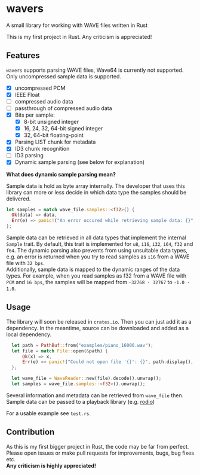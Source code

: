 # wavers
A small library for working with WAVE files written in Rust

This is my first project in Rust. Any criticism is appreciated!

## Features

`wavers` supports parsing WAVE files, Wave64 is currently not supported.   
Only uncompressed sample data is supported.

- [x] uncompressed PCM 
- [x] IEEE Float
- [ ] compressed audio data
- [ ] passthrough of compressed audio data
- [x] Bits per sample:
  - [x] 8-bit unsigned integer
  - [x] 16, 24, 32, 64-bit signed integer
  - [x] 32, 64-bit floating-point
- [x] Parsing LIST chunk for metadata
- [x] ID3 chunk recognition
- [ ] ID3 parsing
- [x] Dynamic sample parsing (see below for explanation)

**What does dynamic sample parsing mean?**

Sample data is hold as byte array internally. The developer that uses this library can more or less decide in which data type the samples should be delivered.
```rust
let samples = match wave_file.samples::<f32>() {
  Ok(data) => data,
  Err(e) => panic!("An error occured while retrieving sample data: {}", e)
};
```
Sample data can be retrieved in all data types that implement the internal `Sample` trait. By default, this trait is implemented for `u8`, `i16`, `i32`, `i64`, `f32` and `f64`. The dynamic parsing also prevents from using unsuitable data types, e.g. an error is returned when you try to read samples as `i16` from a WAVE file with `32 bps`.   
Additionally, sample data is mapped to the dynamic ranges of the data types. For example, when you read samples as f32 from a WAVE file with `PCM` and `16 bps`, the samples will be mapped from `-32768 - 32767` to `-1.0 - 1.0`. 

## Usage

The library will soon be released in `crates.io`. Then you can just add it as a dependency. In the meantime, source can be downloaded and added as a local dependency.

```rust
  let path = PathBuf::from("examples/piano_16000.wav");
  let file = match File::open(&path) {
      Ok(x) => x,
      Err(e) => panic!("Could not open file '{}': {}", path.display(), e),
  };

  let wave_file = WaveReader::new(file).decode().unwrap();
  let samples = wave_file.samples::<f32>().unwrap();
```
Several information and metadata can be retrieved from `wave_file` then. Sample data can be passed to a playback library (e.g. [rodio](https://github.com/RustAudio/rodio))

For a usable example see `test.rs`.

## Contribution

As this is my first bigger project in Rust, the code may be far from perfect. Please open issues or make pull requests for improvements, bugs, bug fixes etc.   
**Any criticism is highly appreciated!**

